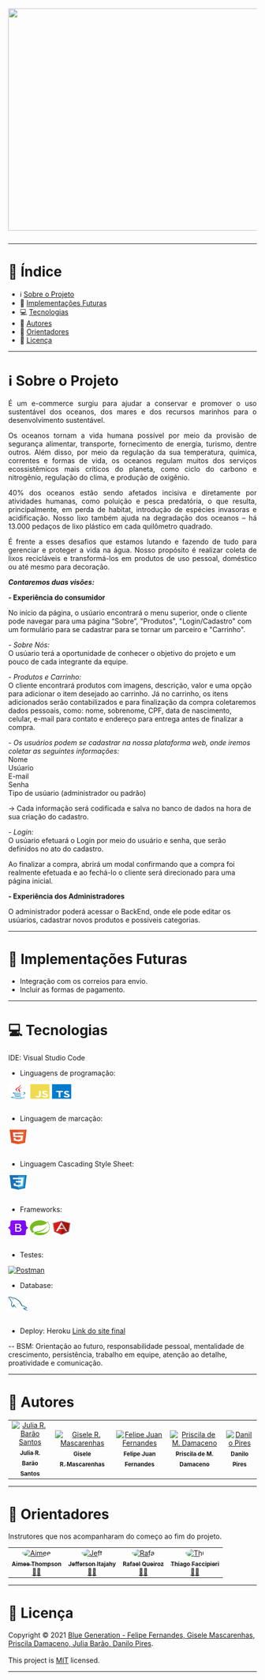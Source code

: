 <h1 align="center">
	<img src="https://media.giphy.com/media/5YHAujrqqb31B81o0W/giphy.gif" height="450" width="1000"/>
</h1>

---

# :pushpin: Índice

- ℹ [Sobre o Projeto](#sobreoprojeto)
- 🚀 [Implementações Futuras](#implementacoesfuturas)
- 💻 [Tecnologias](#Tecnologias)
- 👤 [Autores](#Autores)
- 🤝 [Orientadores](#Orientadores)
- 📜 [Licença](#Licença)

---

# ℹ  Sobre o Projeto
<p align="justify"> 
É um e-commerce surgiu para ajudar a conservar e promover o uso sustentável dos oceanos, dos mares e dos recursos marinhos para o desenvolvimento sustentável.</p>
<p align="justify"> 
Os oceanos tornam a vida humana possível por meio da provisão de segurança alimentar, transporte, fornecimento de energia, turismo, dentre outros. Além disso, por meio da regulação da sua temperatura, química, correntes e formas de vida, os oceanos regulam muitos dos serviços ecossistêmicos mais críticos do planeta, como ciclo do carbono e nitrogênio, regulação do clima, e produção de oxigênio.</p>
<p align="justify"> 
40% dos oceanos estão sendo afetados incisiva e diretamente por atividades humanas, como poluição e pesca predatória, o que resulta, principalmente, em perda de habitat, introdução de espécies invasoras e acidificação. Nosso lixo também ajuda na degradação dos oceanos – há 13.000 pedaços de lixo plástico em cada quilômetro quadrado.</p>
<p align="justify"> 
É frente a esses desafios que estamos lutando e fazendo de tudo para gerenciar e proteger a vida na água. Nosso propósito é realizar coleta de lixos recicláveis e transformá-los em produtos de uso pessoal, doméstico ou até mesmo para decoração.
</p>

***Contaremos duas visões:***

**- Experiência do consumidor**

No início da página, o usúario encontrará o menu superior, onde o cliente pode navegar para uma página “Sobre”, "Produtos", "Login/Cadastro" com um formulário para se cadastrar para se tornar um parceiro e "Carrinho".

*- Sobre Nós:*<br>
O usúario terá a oportunidade de conhecer o objetivo do projeto e um pouco de cada integrante da equipe.

*- Produtos e Carrinho:* <br>
O cliente encontrará produtos com imagens, descrição, valor e uma opção para adicionar o item desejado ao carrinho. Já no carrinho, os itens adicionados serão contabilizados e para finalização da compra coletaremos dados pessoais, como: nome, sobrenome, CPF, data de nascimento, celular, e-mail para contato e endereço para entrega antes de finalizar a compra.


*- Os usuários podem se cadastrar na nossa plataforma web, onde iremos coletar as seguintes informações:*<br>
Nome<br>
Usúario<br>
E-mail<br>
Senha<br>
Tipo de usúario (administrador ou padrão)<br>

-> Cada informação será codificada e salva no banco de dados na hora de sua criação do cadastro.

*- Login:*<br>
O usúario efetuará o Login por meio do usuário e senha, que serão definidos no ato do cadastro.

Ao finalizar a compra, abrirá um modal confirmando que a compra foi realmente efetuada e ao fechá-lo o cliente será direcionado para uma página inicial.

**- Experiência dos Administradores**

O administrador poderá acessar o BackEnd, onde ele pode editar os usúarios, cadastrar novos produtos e possiveis categorias.

---
# 🚀 Implementações Futuras

- Integração com os correios para envio.
- Incluir as formas de pagamento.

---
# 💻 Tecnologias

IDE: Visual Studio Code

- Linguagens de programação:
<div style="display: inline_block">
  <img align="center" alt="Java" height="30" width="40" src="https://raw.githubusercontent.com/devicons/devicon/master/icons/java/java-original.svg">
  <img align="center" alt="Js" height="30" width="40" src="https://raw.githubusercontent.com/devicons/devicon/master/icons/javascript/javascript-plain.svg">
  <img align="center" alt="Ts" height="30" width="40" src="https://raw.githubusercontent.com/devicons/devicon/master/icons/typescript/typescript-plain.svg">
</div><br>

- Linguagem de marcação:
<div style="display: inline_block">
 <img align="center" alt="HTML" height="30" width="40" src="https://raw.githubusercontent.com/devicons/devicon/master/icons/html5/html5-original.svg">
</div><br>

- Linguagem Cascading Style Sheet:
<div style="display: inline_block">
  <img align="center" alt="CSS" height="30" width="40" src="https://raw.githubusercontent.com/devicons/devicon/master/icons/css3/css3-original.svg">
</div><br>

- Frameworks:
<div style="display: inline_block">
  <img align="center" alt="Bootstrap" height="30" width="40" src="https://raw.githubusercontent.com/devicons/devicon/master/icons/bootstrap/bootstrap-original.svg">
  <img align="center" alt="spring" height="30" width="40" src="https://raw.githubusercontent.com/devicons/devicon/master/icons/spring/spring-original.svg">
 <img align="center" alt="angular" height="30" width="40" src="https://raw.githubusercontent.com/devicons/devicon/master/icons/angularjs/angularjs-original.svg">
</div><br>

- Testes:

[![Postman](https://img.shields.io/badge/Postman-FF6C37?style=for-the-badge&logo=Postman&logoColor=ffffff)](#)<br>

- Database:
<div style="display: inline_block">
  <img align="center" alt="MySQL" height="30" width="40" src="https://raw.githubusercontent.com/devicons/devicon/master/icons/mysql/mysql-original.svg">
</div><br>

- Deploy: Heroku [Link do site final](https://bluegeneration.herokuapp.com/)

-- BSM: Orientação ao futuro, responsabilidade pessoal, mentalidade de crescimento, persistência, trabalho em equipe, atenção ao detalhe, proatividade e comunicação.

---

# 👤 Autores

<table>
	<tr>
		<td align="center">
			<a href="https://github.com/juliabarao">
				<img
					width="100px"
					height="auto"
					src="https://avatars.githubusercontent.com/u/80726258?v=4"
					alt="Julia R. Barão Santos"
				/>
				<br />
				<sub>
					<b>Julia R.<br>Barão Santos</b>
				</sub>
			</a>
		</td>
		<td align="center">
			<a href="https://github.com/giselemascarenhas">
				<img
					width="100px"
					height="auto"
					src="https://github.com/giselemascarenhas.png"
					alt="Gisele R. Mascarenhas"
				/>
				<br />
				<sub>
					<b>Gisele<br>R. Mascarenhas</b>
				</sub>
			</a>
		</td>
		<td align="center">
			<a href="https://github.com/FelipeJuanFernandes">
				<img
					width="100px"
					height="auto"
					src="https://avatars.githubusercontent.com/u/79459433?v=4"
					alt="Felipe Juan Fernandes"
				/>
				<br />
				<sub>
					<b>Felipe Juan<br>Fernandes</b>
				</sub>
			</a>
		</td>
		<td align="center">
			<a href="https://github.com/PriscilaDamaceno">
				<img
					width="100px"
					height="auto"
					src="https://avatars.githubusercontent.com/u/88193250?v=4"
					alt="Priscila de M. Damaceno"
				/>
				<br />
				<sub>
					<b>Priscila de M.<br>Damaceno</b>
				</sub>
			</a>
		</td>
		<td align="center">
			<a href="https://github.com/DanPirs">
				<img
					width="100px"
					height="auto"
					src="https://avatars.githubusercontent.com/u/88193410?v=4"
					alt="Danilo Pires"
				/>
				<br />
				<sub>
					<b>Danilo<br>Pires</b>
				</sub>
			</a>
		</td>
	</tr>
</table>

---

# 🤝 Orientadores

Instrutores que nos acompanharam do começo ao fim do projeto.

<table>
  <tr>
    	  <td align="center"><a href="https://www.linkedin.com/in/aimeezita/"><img style="border-radius: 50%;" src="https://media-exp1.licdn.com/dms/image/C4D03AQG-GED78ZIu3g/profile-displayphoto-shrink_400_400/0/1605569367220?e=1639612800&v=beta&t=4zTNK5W92b3ew6mUS-zXBSIMoody05KL69KHczZ-qbw" width="100px;" alt="Aimee"/><br /><sub><b>Aimee Thompson</b></sub></a><br /><a href="" title="Instrutor Generation Brasil">👨‍🚀</a></td> 
	  <td align="center"><a href="https://www.linkedin.com/in/jefferson-itajahy-aab58b120/"><img style="border-radius: 50%;" src="https://avatars.githubusercontent.com/u/76132310?v=4" width="100px;" alt="Jeff"/><br /><sub><b>Jefferson Itajahy </b></sub></a><br /><a href="" title="Instrutor Generation Brasil">👨‍🚀</a></td> 
         <td align="center"><a href="https://www.linkedin.com/in/rafaelproinfo/"><img style="border-radius: 50%;" src="https://media-exp1.licdn.com/dms/image/C4D03AQGTXH-g1mLpkg/profile-displayphoto-shrink_400_400/0/1603344125611?e=1639612800&v=beta&t=qhfqWdNYfqifTcfh9emwCjwVLPVfe_nQYbVpheYj1tc" width="100px;" alt="Rafa"/><br /><sub><b>Rafael Queiroz</b></sub></a><br /><a href="" title="Instrutor Generation Brasil">👨‍🚀</a></td> 
    <td align="center"><a href="https://www.linkedin.com/in/thiago-faccipieri//"><img style="border-radius: 50%;" src="https://media-exp1.licdn.com/dms/image/C4E03AQEQ5fb7NMHH4Q/profile-displayphoto-shrink_400_400/0/1603206003485?e=1639612800&v=beta&t=CocCGpKtqkcIuT7xnxFC76OxKKIH5YpfS0RgvCmizBc" width="100px;" alt="Thi"/><br /><sub><b>Thiago Faccipieri</b></sub></a><br /><a href="https://github.com/limathiagos" title="Instrutor Generation Brasil">👨‍🚀</a></td>	  
</tr>
</table>

---

# 📜 Licença

Copyright :copyright: 2021 [Blue Generation - Felipe Fernandes, Gisele Mascarenhas, Priscila Damaceno, Julia Barão, Danilo Pires](https://github.com/FelipeJuanFernandes/blue-generation).
<br/>
<br/>
This project is [MIT](https://github.com/FelipeJuanFernandes/Projeto-Integrador---Generation/blob/main/LICENSE) licensed.

---
